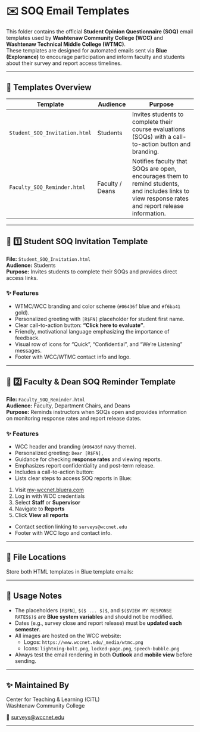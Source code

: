 
# ✉️ SOQ Email Templates

This folder contains the official **Student Opinion Questionnaire (SOQ)** email templates used by **Washtenaw Community College (WCC)** and **Washtenaw Technical Middle College (WTMC)**.  
These templates are designed for automated emails sent via **Blue (Explorance)** to encourage participation and inform faculty and students about their survey and report access timelines.

---

## 🧩 Templates Overview

| Template | Audience | Purpose |
|-----------|-----------|----------|
| `Student_SOQ_Invitation.html` | Students | Invites students to complete their course evaluations (SOQs) with a call-to-action button and branding. |
| `Faculty_SOQ_Reminder.html` | Faculty / Deans | Notifies faculty that SOQs are open, encourages them to remind students, and includes links to view response rates and report release information. |

---

## 💚 1️⃣ Student SOQ Invitation Template

**File:** `Student_SOQ_Invitation.html`  
**Audience:** Students  
**Purpose:** Invites students to complete their SOQs and provides direct access links.

### ✨ Features
- WTMC/WCC branding and color scheme (`#06436f` blue and `#f6ba41` gold).  
- Personalized greeting with `[R$FN]` placeholder for student first name.  
- Clear call-to-action button: **“Click here to evaluate”**.  
- Friendly, motivational language emphasizing the importance of feedback.  
- Visual row of icons for “Quick”, “Confidential”, and “We’re Listening” messages.  
- Footer with WCC/WTMC contact info and logo.

---

## 💙 2️⃣ Faculty & Dean SOQ Reminder Template

**File:** `Faculty_SOQ_Reminder.html`  
**Audience:** Faculty, Department Chairs, and Deans  
**Purpose:** Reminds instructors when SOQs open and provides information on monitoring response rates and report release dates.

### ✨ Features
- WCC header and branding (`#06436f` navy theme).
- Personalized greeting: `Dear [R$FN],`
- Guidance for checking **response rates** and viewing reports.
- Emphasizes report confidentiality and post-term release.
- Includes a call-to-action button:
- Lists clear steps to access SOQ reports in Blue:
1. Visit [my-wccnet.bluera.com](https://my-wccnet.bluera.com)  
2. Log in with WCC credentials  
3. Select **Staff** or **Supervisor**  
4. Navigate to **Reports**  
5. Click **View all reports**
- Contact section linking to `surveys@wccnet.edu`
- Footer with WCC logo and contact info.


---

## 🧱 File Locations

Store both HTML templates in Blue template emails:


---

## 🧠 Usage Notes

- The placeholders `[R$FN]`, `$($ ... $)$`, and `$($VIEW MY RESPONSE RATES$)$` are **Blue system variables** and should not be modified.  
- Dates (e.g., survey close and report release) must be **updated each semester**.  
- All images are hosted on the WCC website:
  - Logos: `https://www.wccnet.edu/_media/wtmc.png`
  - Icons: `lightning-bolt.png`, `locked-page.png`, `speech-bubble.png`
- Always test the email rendering in both **Outlook** and **mobile view** before sending.

---

## ✨ Maintained By


Center for Teaching & Learning (CiTL)  
Washtenaw Community College  

📧 surveys@wccnet.edu 

---

